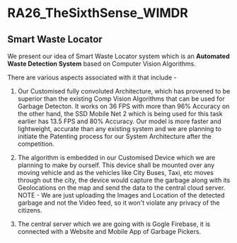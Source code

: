 # RA26_TheSixthSense_WIMDR

## Smart Waste Locator

  We present our idea of Smart Waste Locator system which is an **Automated Waste Detection System** based on Computer Vision Algorithms.
  
  There are various aspects associated with it that include - 
  
  1. Our Customised fully convoluted Architecture, which has provened to be superior than the existing Comp Vision Algorithms that can be used for Garbage Detecton. 
  It works on 36 FPS with more than 96% Accuracy on the other hand, the SSD Mobile Net 2 which is being used for this task earlier has 13.5 FPS and 80% Accuracy. 
  Our model is more faster and lightweight, accurate than any existing system and we are planning to initiate the Patenting process for our System Architecture after the competition.
  
  2. The algorithm is embedded in our Customised Device which we are planning to make by ourself. This device shall be mounted over any moving vehicle and as the vehicles like City Buses, 
  Taxi, etc moves through out the city, the device would capture the garbage along with its Geolocations on the map and send the data to the central cloud server.
  NOTE - We are just uploading the Images and Location of the detected garbage and not the Video feed, so it won't violate any privacy of the citizens.
  
  3. The central server which we are going with is Gogle Firebase, it is connected with a Website and Mobile App of Garbage Pickers.
